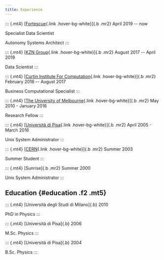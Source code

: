 ```yaml
---
title: Experience
---
```


::: {.mt4}
[[Fortescue](https://www.fmgl.com.au){.link .hover-bg-white}]{.b .mr2}
April
2019 -- now

Specialist Data Scientist

Autonomy Systems Architect
:::

::: {.mt4}
[[KZN Group](https://kzn.io){.link .hover-bg-white}]{.b .mr2} August
2017 -- April 2019

Data Scientist
:::

::: {.mt4}
[[Curtin Institute For
Computation](https://computation.curtin.edu.au){.link
.hover-bg-white}]{.b .mr2} February 2016 -- August 2017

Business Computational Specialist
:::

::: {.mt4}
[[The University of Melbourne](https://ms.unimelb.edu.au){.link
.hover-bg-white}]{.b .mr2} May 2010 - January 2016

Research Fellow
:::

::: {.mt4}
[[Università di Pisa](https://www.unipi.it){.link .hover-bg-white}]{.b
.mr2} April 2005 - March 2016

Unix System Administrator
:::

::: {.mt4}
[[CERN](https://cern.ch){.link .hover-bg-white}]{.b .mr2} Summer 2003

Summer Student
:::

::: {.mt4}
[Sunrise]{.b .mr2} Summer 2000

Unix System Administrator
:::

Education {#education .f2 .mt5}
---------

::: {.mt4}
[Università degli Studi di Milano]{.b} 2010

PhD in Physics
:::

::: {.mt4}
[Università di Pisa]{.b} 2006

M.Sc. Physics
:::

::: {.mt4}
[Università di Pisa]{.b} 2004

B.Sc. Physics
:::
